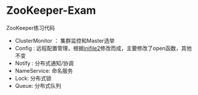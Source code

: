 ZooKeeper-Exam
==============

ZooKeeper练习代码


* ClusterMonitor  ： 集群监控和Master选举
* Config : 远程配置管理，根据[inifile2](https://github.com/Winnerhust/inifile2)修改而成，主要修改了open函数，其他不变
* Notify : 分布式通知/协调
* NameService: 命名服务
* Lock: 分布式锁
* Queue: 分布式队列

